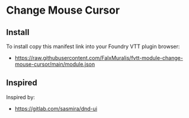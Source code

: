 # Change Mouse Cursor
## Install
To install copy this manifest link into your Foundry VTT plugin browser:

* https://raw.githubusercontent.com/FalxMuralis/fvtt-module-change-mouse-cursor/main/module.json

## Inspired
Inspired by:

* https://gitlab.com/sasmira/dnd-ui
